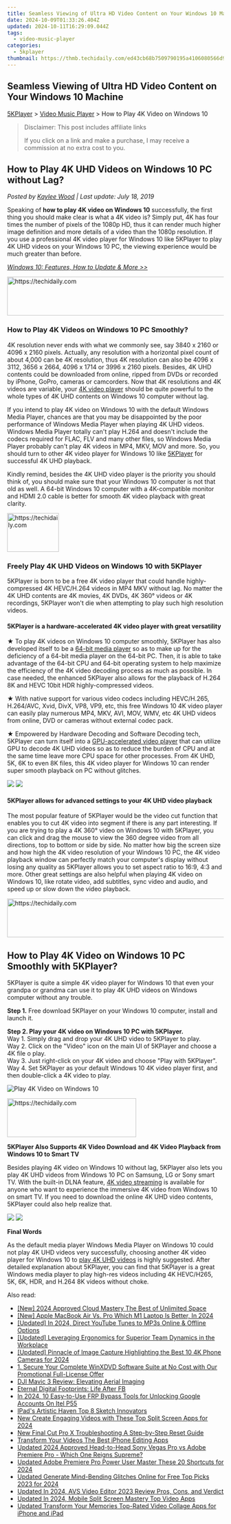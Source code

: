 ```yaml
---
title: Seamless Viewing of Ultra HD Video Content on Your Windows 10 Machine
date: 2024-10-09T01:33:26.404Z
updated: 2024-10-11T16:29:09.044Z
tags:
  - video-music-player
categories:
  - 5kplayer
thumbnail: https://thmb.techidaily.com/ed43cb68b7509790195a4106080566d9794dc5d45025fc9ee05e6abe84591529.jpg
---
```


## Seamless Viewing of Ultra HD Video Content on Your Windows 10 Machine

[5KPlayer](https://tools.techidaily.com/5kplayer/products/) \> [Video Music Player](https://tools.techidaily.com/5kplayer/video-music-player/) \> How to Play 4K Video on Windows 10

>  Disclaimer: This post includes affiliate links
>
>  If you click on a link and make a purchase, I may receive a commission at no extra cost to you.
>

## How to Play 4K UHD Videos on Windows 10 PC without Lag?

 _Posted by [Kaylee Wood](https://www.quora.com/profile/Amanda-Hu-21) | Last update: July 18, 2019_

Speaking of **how to play 4K video on Windows 10** successfully, the first thing you should make clear is what a 4K video is? Simply put, 4K has four times the number of pixels of the 1080p HD, thus it can render much higher image definition and more details of a video than the 1080p resolution. If you use a professional 4K video player for Windows 10 like 5KPlayer to play 4K UHD videos on your Windows 10 PC, the viewing experience would be much greater than before.

[_Windows 10: Features, How to Update & More >>_](https://tools.techidaily.com/5kplayer/video-music-player/)

<!-- affiliate ads begin -->
<a href="https://appsumo.8odi.net/c/5597632/2037338/7443" target="_top" id="2037338">
  <img src="//a.impactradius-go.com/display-ad/7443-2037338" border="0" alt="https://techidaily.com" width="728" height="90"/>
</a>
<img height="0" width="0" src="https://appsumo.8odi.net/i/5597632/2037338/7443" style="position:absolute;visibility:hidden;" border="0" />
<!-- affiliate ads end -->

### How to Play 4K Videos on Windows 10 PC Smoothly?

4K resolution never ends with what we commonly see, say 3840 x 2160 or 4096 x 2160 pixels. Actually, any resolution with a horizontal pixel count of about 4,000 can be 4K resolution, thus 4K resolution can also be 4096 x 3112, 3656 x 2664, 4096 x 1714 or 3996 x 2160 pixels. Besides, 4K UHD contents could be downloaded from online, ripped from DVDs or recorded by iPhone, GoPro, cameras or camcorders. Now that 4K resolutions and 4K videos are variable, your [4K video player](https://tools.techidaily.com/5kplayer/video-music-player/) should be quite powerful to the whole types of 4K UHD contents on Windows 10 computer without lag.

If you intend to play 4K video on Windows 10 with the default Windows Media Player, chances are that you may be disappointed by the poor performance of Windows Media Player when playing 4K UHD videos. Windows Media Player totally can't play H.264 and doesn't include the codecs required for FLAC, FLV and many other files, so Windows Media Player probably can't play 4K videos in MP4, MKV, MOV and more. So, you should turn to other 4K video player for Windows 10 like [5KPlayer](https://tools.techidaily.com/5kplayer/products/) for successful 4K UHD playback.

Kindly remind, besides the 4K UHD video player is the priority you should think of, you should make sure that your Windows 10 computer is not that old as well. A 64-bit Windows 10 computer with a 4K-compatible monitor and HDMI 2.0 cable is better for smooth 4K video playback with great clarity.

<!-- affiliate ads begin -->
<a href="https://aligracehair.sjv.io/c/5597632/2135393/19272" target="_top" id="2135393">
  <img src="//a.impactradius-go.com/display-ad/19272-2135393" border="0" alt="https://techidaily.com" width="120" height="90"/>
</a>
<img height="0" width="0" src="https://aligracehair.sjv.io/i/5597632/2135393/19272" style="position:absolute;visibility:hidden;" border="0" />
<!-- affiliate ads end -->

### Freely Play 4K UHD Videos on Windows 10 with 5KPlayer

5KPlayer is born to be a free 4K video player that could handle highly-compressed 4K HEVC/H.264 videos in MP4 MKV without lag. No matter the 4K UHD contents are 4K movies, 4K DVDs, 4K 360° videos or 4K recordings, 5KPlayer won't die when attempting to play such high resolution videos.

#### **5KPlayer is a hardware-accelerated 4K video player with great versatility**

★ To play 4K videos on Windows 10 computer smoothly, 5KPlayer has also developed itself to be a [64-bit media player](https://tools.techidaily.com/5kplayer/video-music-player/) so as to make up for the deficiency of a 64-bit media player on the 64-bit PC. Then, it is able to take advantage of the 64-bit CPU and 64-bit operating system to help maximize the efficiency of the 4K video decoding process as much as possible. In case needed, the enhanced 5KPlayer also allows for the playback of H.264 8K and HEVC 10bit HDR highly-compressed videos.

★ With native support for various video codecs including HEVC/H.265, H.264/AVC, Xvid, DivX, VP8, VP9, etc, this free Windows 10 4K video player can easily play numerous MP4, MKV, AVI, MOV, WMV, etc 4K UHD videos from online, DVD or cameras without external codec pack.

★ Empowered by Hardware Decoding and Software Decoding tech, 5KPlayer can turn itself into a [GPU-accelerated video player](https://tools.techidaily.com/5kplayer/video-music-player/) that can utilize GPU to decode 4K UHD videos so as to reduce the burden of CPU and at the same time leave more CPU space for other processes. From 4K UHD, 5K, 6K to even 8K files, this 4K video player for Windows 10 can render super smooth playback on PC without glitches.

[![](https://www.5kplayer.com/video-music-player/../button/freedownwhitewin.png)](https://tools.techidaily.com/5kplayer/products/) [![](https://www.5kplayer.com/video-music-player/../button/freedownbackmac.png)](https://tools.techidaily.com/5kplayer/products/) 

#### **5KPlayer allows for advanced settings to your 4K UHD video playback**

The most popular feature of 5KPlayer would be the video cut function that enables you to cut 4K video into segment if there is any part interesting. If you are trying to play a 4K 360° video on Windows 10 with 5KPlayer, you can click and drag the mouse to view the 360 degree video from all directions, top to bottom or side by side. No matter how big the screen size and how high the 4K video resolution of your Windows 10 PC, the 4K video playback window can perfectly match your computer's display without losing any quality as 5KPlayer allows you to set aspect ratio to 16:9, 4:3 and more. Other great settings are also helpful when playing 4K video on Windows 10, like rotate video, add subtitles, sync video and audio, and speed up or slow down the video playback.

<!-- affiliate ads begin -->
<a href="https://aligracehair.sjv.io/c/5597632/2135375/19272" target="_top" id="2135375">
  <img src="//a.impactradius-go.com/display-ad/19272-2135375" border="0" alt="https://techidaily.com" width="728" height="90"/>
</a>
<img height="0" width="0" src="https://aligracehair.sjv.io/i/5597632/2135375/19272" style="position:absolute;visibility:hidden;" border="0" />
<!-- affiliate ads end -->

## How to Play 4K Video on Windows 10 PC Smoothly with 5KPlayer?

5KPlayer is quite a simple 4K video player for Windows 10 that even your grandpa or grandma can use it to play 4K UHD videos on Windows computer without any trouble.

**Step 1.** Free download 5KPlayer on your Windows 10 computer, install and launch it.

**Step 2\. Play your 4K video on Windows 10 PC with 5KPlayer.**   
 Way 1\. Simply drag and drop your 4K UHD video to 5KPlayer to play.  
 Way 2\. Click on the "Video" icon on the main UI of 5KPlayer and choose a 4K file o play.  
 Way 3\. Just right-click on your 4K video and choose "Play with 5KPlayer".  
 Way 4\. Set 5KPlayer as your default Windows 10 4K video player first, and then double-click a 4K video to play.

![Play 4K Video on Windows 10](https://www.5kplayer.com/video-music-player/img/ui-windows.jpg) 

<!-- affiliate ads begin -->
<a href="https://aligracehair.sjv.io/c/5597632/2087248/19272" target="_top" id="2087248">
  <img src="//a.impactradius-go.com/display-ad/19272-2087248" border="0" alt="https://techidaily.com" width="300" height="90"/>
</a>
<img height="0" width="0" src="https://aligracehair.sjv.io/i/5597632/2087248/19272" style="position:absolute;visibility:hidden;" border="0" />
<!-- affiliate ads end -->

**5KPlayer Also Supports 4K Video Download and 4K Video Playback from Windows 10 to Smart TV**

Besides playing 4K video on Windows 10 without lag, 5KPlayer also lets you play 4K UHD videos from Windows 10 PC on Samsung, LG or Sony smart TV. With the built-in DLNA feature, [4K video streaming](https://tools.techidaily.com/5kplayer/dlna/) is available for anyone who want to experience the immersive 4K video from Windows 10 on smart TV. If you need to download the online 4K UHD video contents, 5KPlayer could also help realize that.

[![](https://www.5kplayer.com/video-music-player/../button/freedownwhitewin.png)](https://tools.techidaily.com/5kplayer/products/) [![](https://www.5kplayer.com/video-music-player/../button/freedownbackmac.png)](https://tools.techidaily.com/5kplayer/products/) 

**Final Words**

As the default media player Windows Media Player on Windows 10 could not play 4K UHD videos very successfully, choosing another 4K video player for Windows 10 to [play 4K UHD videos](https://tools.techidaily.com/5kplayer/video-music-player/) is highly suggested. After detailed explanation about 5KPlayer, you can find that 5KPlayer is a great Windows media player to play high-res videos including 4K HEVC/H265, 5K, 6K, HDR, and H.264 8K videos without choke.

<ins class="adsbygoogle"
     style="display:block"
     data-ad-format="autorelaxed"
     data-ad-client="ca-pub-7571918770474297"
     data-ad-slot="1223367746"></ins>

<ins class="adsbygoogle"
     style="display:block"
     data-ad-client="ca-pub-7571918770474297"
     data-ad-slot="8358498916"
     data-ad-format="auto"
     data-full-width-responsive="true"></ins>

<span class="atpl-alsoreadstyle">Also read:</span>
<div><ul>
<li><a href="https://fox-glue.techidaily.com/new-2024-approved-cloud-mastery-the-best-of-unlimited-space/"><u>[New] 2024 Approved Cloud Mastery The Best of Unlimited Space</u></a></li>
<li><a href="https://fox-boxes.techidaily.com/new-apple-macbook-air-vs-pro-which-m1-laptop-is-better-in-2024/"><u>[New] Apple MacBook Air Vs. Pro Which M1 Laptop Is Better, In 2024</u></a></li>
<li><a href="https://eaxpv-info.techidaily.com/updated-in-2024-direct-youtube-tunes-to-mp3s-online-and-offline-options/"><u>[Updated] In 2024, Direct YouTube Tunes to MP3s Online & Offline Options</u></a></li>
<li><a href="https://extra-support.techidaily.com/updated-leveraging-ergonomics-for-superior-team-dynamics-in-the-workplace/"><u>[Updated] Leveraging Ergonomics for Superior Team Dynamics in the Workplace</u></a></li>
<li><a href="https://article-tips.techidaily.com/updated-pinnacle-of-image-capture-highlighting-the-best-10-4k-phone-cameras-for-2024/"><u>[Updated] Pinnacle of Image Capture Highlighting the Best 10 4K Phone Cameras for 2024</u></a></li>
<li><a href="https://vp-tips.techidaily.com/1-secure-your-complete-winxdvd-software-suite-at-no-cost-with-our-promotional-full-license-offer/"><u>1. Secure Your Complete WinXDVD Software Suite at No Cost with Our Promotional Full-License Offer</u></a></li>
<li><a href="https://buynow-reviews.techidaily.com/dji-mavic-3-review-elevating-aerial-imaging/"><u>DJI Mavic 3 Review: Elevating Aerial Imaging</u></a></li>
<li><a href="https://facebook.techidaily.com/eternal-digital-footprints-life-after-fb/"><u>Eternal Digital Footprints: Life After FB</u></a></li>
<li><a href="https://unlock-android.techidaily.com/in-2024-10-easy-to-use-frp-bypass-tools-for-unlocking-google-accounts-on-itel-p55-by-drfone-android/"><u>In 2024, 10 Easy-to-Use FRP Bypass Tools for Unlocking Google Accounts On Itel P55</u></a></li>
<li><a href="https://extra-information.techidaily.com/ipads-artistic-haven-top-8-sketch-innovators/"><u>IPad's Artistic Haven Top 8 Sketch Innovators</u></a></li>
<li><a href="https://video-ai-editor.techidaily.com/new-create-engaging-videos-with-these-top-split-screen-apps-for-2024/"><u>New Create Engaging Videos with These Top Split Screen Apps for 2024</u></a></li>
<li><a href="https://video-ai-editor.techidaily.com/new-final-cut-pro-x-troubleshooting-a-step-by-step-reset-guide/"><u>New Final Cut Pro X Troubleshooting A Step-by-Step Reset Guide</u></a></li>
<li><a href="https://video-ai-editor.techidaily.com/transform-your-videos-the-best-iphone-editing-apps/"><u>Transform Your Videos The Best iPhone Editing Apps</u></a></li>
<li><a href="https://video-ai-editor.techidaily.com/updated-2024-approved-head-to-head-sony-vegas-pro-vs-adobe-premiere-pro-which-one-reigns-supreme/"><u>Updated 2024 Approved Head-to-Head Sony Vegas Pro vs Adobe Premiere Pro - Which One Reigns Supreme?</u></a></li>
<li><a href="https://video-ai-editor.techidaily.com/updated-adobe-premiere-pro-power-user-master-these-20-shortcuts-for-2024/"><u>Updated Adobe Premiere Pro Power User Master These 20 Shortcuts for 2024</u></a></li>
<li><a href="https://video-ai-editor.techidaily.com/updated-generate-mind-bending-glitches-online-for-free-top-picks-2023-for-2024/"><u>Updated Generate Mind-Bending Glitches Online for Free Top Picks 2023 for 2024</u></a></li>
<li><a href="https://video-ai-editor.techidaily.com/updated-in-2024-avs-video-editor-2023-review-pros-cons-and-verdict/"><u>Updated In 2024, AVS Video Editor 2023 Review Pros, Cons, and Verdict</u></a></li>
<li><a href="https://video-ai-editor.techidaily.com/updated-in-2024-mobile-split-screen-mastery-top-video-apps/"><u>Updated In 2024, Mobile Split Screen Mastery Top Video Apps</u></a></li>
<li><a href="https://video-ai-editor.techidaily.com/updated-transform-your-memories-top-rated-video-collage-apps-for-iphone-and-ipad/"><u>Updated Transform Your Memories Top-Rated Video Collage Apps for iPhone and iPad</u></a></li>
</ul></div>

